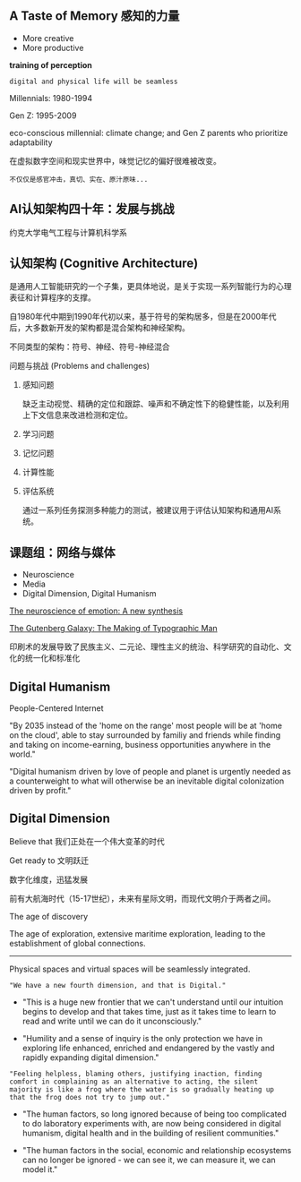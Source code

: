 
## A Taste of Memory 感知的力量

- More creative 
- More productive

**training of perception**

```digital and physical life will be seamless```

Millennials: 1980-1994

Gen Z: 1995-2009

eco-conscious millennial: climate change; and Gen Z parents who prioritize adaptability

在虚拟数字空间和现实世界中，味觉记忆的偏好很难被改变。

```不仅仅是感官冲击，真切、实在、原汁原味...```

## AI认知架构四十年：发展与挑战

约克大学电气工程与计算机科学系

## 认知架构 (Cognitive Architecture)

是通用人工智能研究的一个子集，更具体地说，是关于实现一系列智能行为的心理表征和计算程序的支撑。

自1980年代中期到1990年代初以来，基于符号的架构居多，但是在2000年代后，大多数新开发的架构都是混合架构和神经架构。

不同类型的架构：符号、神经、符号-神经混合

问题与挑战 (Problems and challenges)

1. 感知问题

   缺乏主动视觉、精确的定位和跟踪、噪声和不确定性下的稳健性能，以及利用上下文信息来改进检测和定位。

2. 学习问题

3. 记忆问题

4. 计算性能

5. 评估系统

   通过一系列任务探测多种能力的测试，被建议用于评估认知架构和通用AI系统。

## 课题组：网络与媒体

- Neuroscience
- Media
- Digital Dimension, Digital Humanism

[The neuroscience of emotion: A new synthesis](https://psycnet.apa.org/record/2018-01501-000)


[The Gutenberg Galaxy:
The Making of Typographic Man](https://www.goodreads.com/book/show/440463.The_Gutenberg_Galaxy)

印刷术的发展导致了民族主义、二元论、理性主义的统治、科学研究的自动化、文化的统一化和标准化



## Digital Humanism

People-Centered Internet

"By 2035 instead of the 'home on the range' most people will be at 'home on the cloud', able to stay surrounded by familiy and friends while finding and taking on income-earning, business opportunities anywhere in the world."

"Digital humanism driven by love of people and planet is urgently needed as a counterweight to what will otherwise be an inevitable digital colonization driven by profit."

## Digital Dimension

Believe that 我们正处在一个伟大变革的时代

Get ready to 文明跃迁

数字化维度，迅猛发展

前有大航海时代（15-17世纪），未来有星际文明，而现代文明介于两者之间。

The age of discovery

The age of exploration,
extensive maritime exploration,
leading to the establishment of global connections.

---
Physical spaces and virtual spaces will be seamlessly integrated.

```"We have a new fourth dimension, and that is Digital."```

- "This is a huge new frontier that we can't understand until our intuition begins to develop and that takes time, just as it takes time to learn to read and write until we can do it unconsciously."

- "Humility and a sense of inquiry is the only protection we have in exploring life enhanced, enriched and endangered by the vastly and rapidly expanding digital dimension."

```"Feeling helpless, blaming others, justifying inaction, finding comfort in complaining as an alternative to acting, the silent majority is like a frog where the water is so gradually heating up that the frog does not try to jump out."```

- "The human factors, so long ignored because of being too complicated to do laboratory experiments with, are now being considered in digital humanism, digital health and in the building of resilient communities."

- "The human factors in the social, economic and relationship ecosystems can no longer be ignored - we can see it, we can measure it, we can model it."













